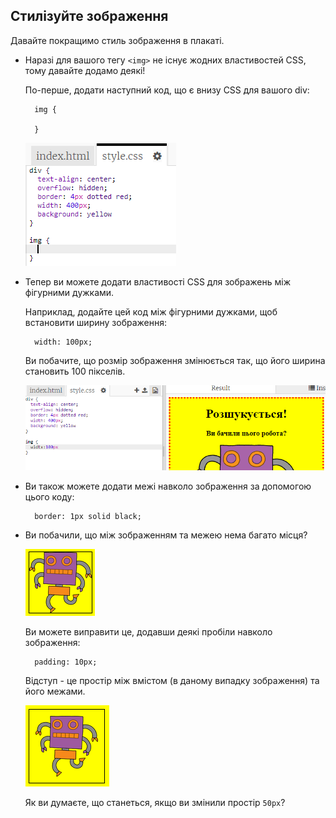 ## Стилізуйте зображення

Давайте покращимо стиль зображення в плакаті.

+ Наразі для вашого тегу `<img>` не існує жодних властивостей CSS, тому давайте додамо деякі!
    
    По-перше, додати наступний код, що є внизу CSS для вашого div:
    
        img {
        
        }
        
    
    ![screenshot](images/wanted-img-css.png)

+ Тепер ви можете додати властивості CSS для зображень між ` ` фігурними дужками.
    
    Наприклад, додайте цей код між фігурними дужками, щоб встановити ширину зображення:
    
        width: 100px;
        
    
    Ви побачите, що розмір зображення змінюється так, що його ширина становить 100 пікселів.
    
    ![screenshot](images/wanted-img-width.png)

+ Ви також можете додати межі навколо зображення за допомогою цього коду:
    
        border: 1px solid black;
        

+ Ви побачили, що між зображенням та межею нема багато місця?
    
    ![screenshot](images/wanted-img-border.png)
    
    Ви можете виправити це, додавши деякі пробіли навколо зображення:
    
        padding: 10px;
        
    
    Відступ - це простір між вмістом (в даному випадку зображення) та його межами.
    
    ![screenshot](images/wanted-img-padding.png)
    
    Як ви думаєте, що станеться, якщо ви змінили простір `50px`?